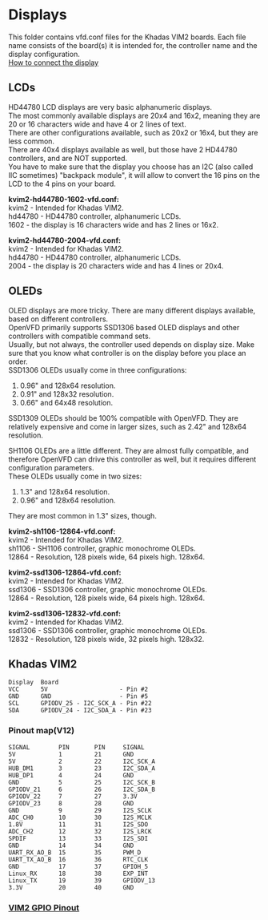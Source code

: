 # Displays

This folder contains vfd.conf files for the  Khadas VIM2 boards. Each file name consists of the board(s) it is intended for, the controller name and the display configuration.  
[How to connect the display](#khadas-vim2)

## LCDs

HD44780 LCD displays are very basic alphanumeric displays.  
The most commonly available displays are 20x4 and 16x2, meaning they are 20 or 16 characters wide and have 4 or 2 lines of text.  
There are other configurations available, such as 20x2 or 16x4, but they are less common.  
There are 40x4 displays available as well, but those have 2 HD44780 controllers, and are NOT supported.  
You have to make sure that the display you choose has an I2C (also called IIC sometimes) "backpack module", it will allow to convert the 16 pins on the LCD to the 4 pins on your board.

**kvim2-hd44780-1602-vfd.conf:**  
kvim2 - Intended for Khadas VIM2.  
hd44780 - HD44780 controller, alphanumeric LCDs.  
1602 - the display is 16 characters wide and has 2 lines or 16x2.

**kvim2-hd44780-2004-vfd.conf:**  
kvim2 - Intended for Khadas VIM2.  
hd44780 - HD44780 controller, alphanumeric LCDs.  
2004 - the display is 20 characters wide and has 4 lines or 20x4.

## OLEDs

OLED displays are more tricky. There are many different displays available, based on different controllers.  
OpenVFD primarily supports SSD1306 based OLED displays and other controllers with compatible command sets.  
Usually, but not always, the controller used depends on display size. Make sure that you know what controller is on the display before you place an order.  
SSD1306 OLEDs usually come in three configurations:

1. 0.96" and 128x64 resolution.
1. 0.91" and 128x32 resolution.
1. 0.66" and 64x48 resolution.

SSD1309 OLEDs should be 100% compatible with OpenVFD. They are relatively expensive and come in larger sizes, such as 2.42" and 128x64 resolution.

SH1106 OLEDs are a little different. They are almost fully compatible, and therefore OpenVFD can drive this controller as well, but it requires different configuration parameters.  
These OLEDs usually come in two sizes:

1. 1.3" and 128x64 resolution.
1. 0.96" and 128x64 resolution.

They  are most common in 1.3" sizes, though.

**kvim2-sh1106-12864-vfd.conf:**  
kvim2 - Intended for Khadas VIM2.  
sh1106 - SH1106 controller, graphic monochrome OLEDs.  
12864 - Resolution, 128 pixels wide, 64 pixels high. 128x64.

**kvim2-ssd1306-12864-vfd.conf:**  
kvim2 - Intended for Khadas VIM2.  
ssd1306 - SSD1306 controller, graphic monochrome OLEDs.  
12864 - Resolution, 128 pixels wide, 64 pixels high. 128x64.

**kvim2-ssd1306-12832-vfd.conf:**  
kvim2 - Intended for Khadas VIM2.  
ssd1306 - SSD1306 controller, graphic monochrome OLEDs.  
12832 - Resolution, 128 pixels wide, 32 pixels high. 128x32.

## Khadas VIM2

```text
Display  Board
VCC      5V                    - Pin #2
GND      GND                   - Pin #5
SCL      GPIODV_25 - I2C_SCK_A - Pin #22
SDA      GPIODV_24 - I2C_SDA_A - Pin #23
```

### Pinout map(V12)

```text
SIGNAL        PIN       PIN     SIGNAL
5V            1         21      GND
5V            2         22      I2C_SCK_A
HUB_DM1       3         23      I2C_SDA_A
HUB_DP1       4         24      GND
GND           5         25      I2C_SCK_B
GPIODV_21     6         26      I2C_SDA_B
GPIODV_22     7         27      3.3V
GPIODV_23     8         28      GND
GND           9         29      I2S_SCLK
ADC_CH0       10        30      I2S_MCLK
1.8V          11        31      I2S_SDO
ADC_CH2       12        32      I2S_LRCK
SPDIF         13        33      I2S_SDI
GND           14        34      GND
UART_RX_AO_B  15        35      PWM_D
UART_TX_AO_B  16        36      RTC_CLK
GND           17        37      GPIOH_5
Linux_RX      18        38      EXP_INT
Linux_TX      19        39      GPIODV_13
3.3V          20        40      GND
```

### [VIM2 GPIO Pinout](https://docs.khadas.com/vim2/GPIOPinout.html)
